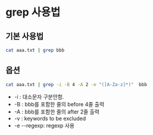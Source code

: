 # grep 사용법

## 기본 사용법

```sh
cat aaa.txt | grep bbb
```

## 옵션

```sh
cat aaa.txt | grep -i -B 4 -A 2 -e "([A-Za-z]*)"  bbb
```

- -i : 대소문자 구분안함.
- -B : bbb를 포함한 줄의 before 4줄 출력
- -A : bbb를 포함한 줄의 after 2줄 출력
- -v : keywords to be excluded
- -e --regexp: regexp 사용
